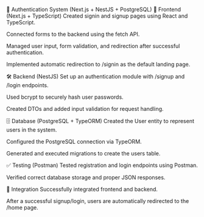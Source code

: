 🔐 Authentication System (Next.js + NestJS + PostgreSQL)
🚀 Frontend (Next.js + TypeScript)
Created signin and signup pages using React and TypeScript.

Connected forms to the backend using the fetch API.

Managed user input, form validation, and redirection after successful authentication.

Implemented automatic redirection to /signin as the default landing page.

🛠 Backend (NestJS)
Set up an authentication module with /signup and /login endpoints.

Used bcrypt to securely hash user passwords.

Created DTOs and added input validation for request handling.

🗄 Database (PostgreSQL + TypeORM)
Created the User entity to represent users in the system.

Configured the PostgreSQL connection via TypeORM.

Generated and executed migrations to create the users table.

✅ Testing (Postman)
Tested registration and login endpoints using Postman.

Verified correct database storage and proper JSON responses.

🔗 Integration
Successfully integrated frontend and backend.

After a successful signup/login, users are automatically redirected to the /home page.
